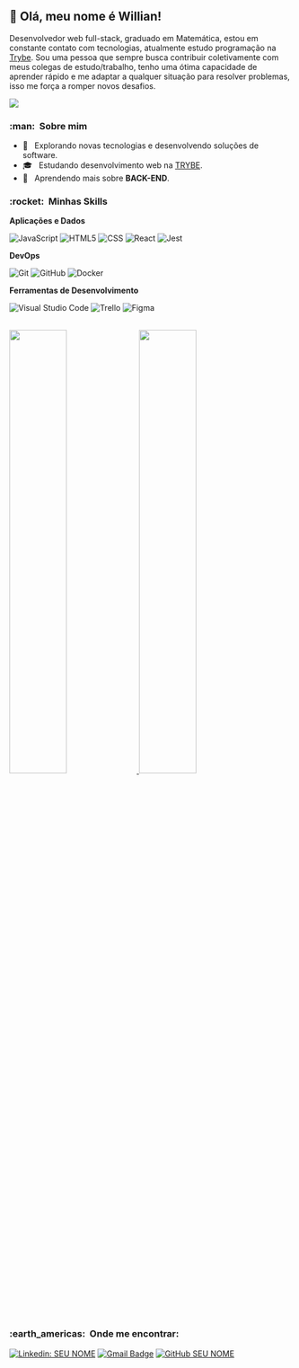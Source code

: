 ## 💜 Olá, meu nome é <strong> Willian!</strong>

Desenvolvedor web full-stack, graduado em Matemática, estou em constante contato com tecnologias, atualmente estudo programação na [Trybe](https://www.betrybe.com/). Sou uma pessoa que sempre busca contribuir coletivamente com meus colegas de estudo/trabalho, tenho uma ótima capacidade de aprender rápido e me adaptar a qualquer situação para resolver problemas, isso me força a romper novos desafios. 

![](https://komarev.com/ghpvc/?username=will-796&color=006bed)

<h3> :man: &nbsp;Sobre mim </h3>

- 🤔 &nbsp; Explorando novas tecnologias e desenvolvendo soluções de software.
- 🎓 &nbsp; Estudando desenvolvimento web na <a href="https://www.betrybe.com/">TRYBE</a>.
- 🌱 &nbsp; Aprendendo mais sobre **BACK-END**.

<h3> :rocket: &nbsp;Minhas Skills </h3>

**Aplicações e Dados**

  ![JavaScript](https://img.shields.io/badge/-JavaScript-333333?style=flat&logo=javascript)
  ![HTML5](https://img.shields.io/badge/-HTML5-333333?style=flat&logo=HTML5)
  ![CSS](https://img.shields.io/badge/-CSS-333333?style=flat&logo=CSS3&logoColor=1572B6)
  ![React](https://img.shields.io/badge/-React-333333?style=flat&logo=react)
  ![Jest](https://img.shields.io/badge/-Jest-333333?style=flat&logo=jest)

**DevOps**

  ![Git](https://img.shields.io/badge/-Git-333333?style=flat&logo=git)
  ![GitHub](https://img.shields.io/badge/-GitHub-333333?style=flat&logo=github)
  ![Docker](https://img.shields.io/badge/-Docker-333333?style=flat&logo=docker)

**Ferramentas de Desenvolvimento**

  ![Visual Studio Code](https://img.shields.io/badge/-Visual%20Studio%20Code-333333?style=flat&logo=visual-studio-code&logoColor=007ACC)
  ![Trello](https://img.shields.io/badge/-Trello-333333?style=flat&logo=trello&logoColor=007ACC)
  ![Figma](https://img.shields.io/badge/-Figma-333333?style=flat&logo=figma&logoColor=007ACC)

<br/>

<a href="https://github.com/will-796">
  <img  width ="45%" src="https://github-readme-stats.vercel.app/api?username=will-796&theme=dracula&show_icons=true" />
</a>
<a href="https://github.com/will-796">
  <img  width ="45%" src="https://github-readme-stats.vercel.app/api/top-langs/?username=will-796&layout=compact&theme=dracula" />
</a>

<br/>

<h3> :earth_americas: &nbsp;Onde me encontrar: </h3> 

[![Linkedin: SEU NOME](https://img.shields.io/badge/-Willian_Portela-blue?style=flat-square&logo=Linkedin&logoColor=white&link=LINK-DO-SEU-LINKEDIN)](LINK-DO-SEU-LINKEDIN)
[![Gmail Badge](https://img.shields.io/badge/-willianportela1@email.com-006bed?style=flat-square&logo=Gmail&logoColor=white&link=mailto:SEU-EMAIL)](mailto:SEU-EMAIL)
[![GitHub SEU NOME]( https://img.shields.io/github/followers/will-796?label=follow&style=social)](LINK-DO-SEU-GITHUB)

<!--
**will-796/will-796** is a ✨ _special_ ✨ repository because its `README.md` (this file) appears on your GitHub profile.

Here are some ideas to get you started:

- 🔭 I’m currently working on ...
- 🌱 I’m currently learning ...
- 👯 I’m looking to collaborate on ...
- 🤔 I’m looking for help with ...
- 💬 Ask me about ...
- 📫 How to reach me: ...
- 😄 Pronouns: ...
- ⚡ Fun fact: ...
-->
